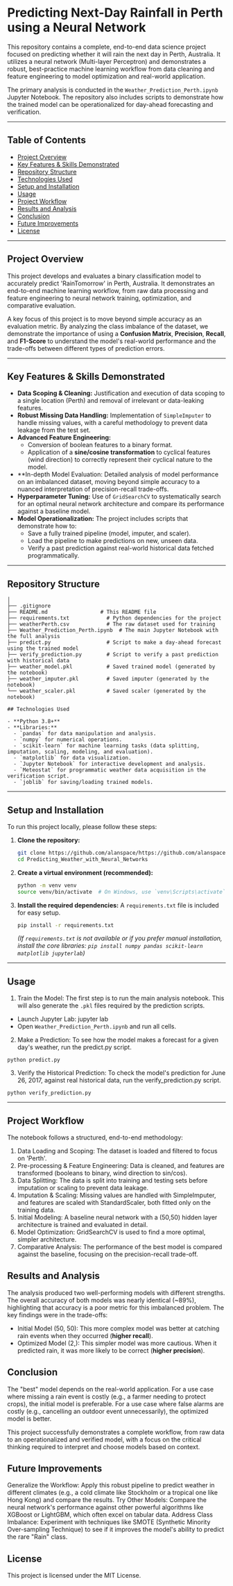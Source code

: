 # Predicting Next-Day Rainfall in Perth using a Neural Network

This repository contains a complete, end-to-end data science project focused on predicting whether it will rain the next day in Perth, Australia. It utilizes a neural network (Multi-layer Perceptron) and demonstrates a robust, best-practice machine learning workflow from data cleaning and feature engineering to model optimization and real-world application.

The primary analysis is conducted in the `Weather_Prediction_Perth.ipynb` Jupyter Notebook. The repository also includes scripts to demonstrate how the trained model can be operationalized for day-ahead forecasting and verification.

---

## Table of Contents
* [Project Overview](#project-overview)
* [Key Features & Skills Demonstrated](#key-features--skills-demonstrated)
* [Repository Structure](#repository-structure)
* [Technologies Used](#technologies-used)
* [Setup and Installation](#setup-and-installation)
* [Usage](#usage)
* [Project Workflow](#project-workflow)
* [Results and Analysis](#results-and-analysis)
* [Conclusion](#conclusion)
* [Future Improvements](#future-improvements)
* [License](#license)

---

## Project Overview

This project develops and evaluates a binary classification model to accurately predict 'RainTomorrow' in Perth, Australia. It demonstrates an end-to-end machine learning workflow, from raw data processing and feature engineering to neural network training, optimization, and comparative evaluation.

A key focus of this project is to move beyond simple accuracy as an evaluation metric. By analyzing the class imbalance of the dataset, we demonstrate the importance of using a **Confusion Matrix**, **Precision**, **Recall**, and **F1-Score** to understand the model's real-world performance and the trade-offs between different types of prediction errors.

---

## Key Features & Skills Demonstrated

-   **Data Scoping & Cleaning:** Justification and execution of data scoping to a single location (Perth) and removal of irrelevant or data-leaking features.
-   **Robust Missing Data Handling:** Implementation of `SimpleImputer` to handle missing values, with a careful methodology to prevent data leakage from the test set.
-   **Advanced Feature Engineering:**
    -   Conversion of boolean features to a binary format.
    -   Application of a **sine/cosine transformation** to cyclical features (wind direction) to correctly represent their cyclical nature to the model.
-   **In-depth Model Evaluation: Detailed analysis of model performance on an imbalanced dataset, moving beyond simple accuracy to a nuanced interpretation of precision-recall trade-offs.
-   **Hyperparameter Tuning:** Use of `GridSearchCV` to systematically search for an optimal neural network architecture and compare its performance against a baseline model.
-   **Model Operationalization:** The project includes scripts that demonstrate how to:
    -   Save a fully trained pipeline (model, imputer, and scaler).
    -   Load the pipeline to make predictions on new, unseen data.
    -   Verify a past prediction against real-world historical data fetched programmatically.

---

## Repository Structure

```/perth-weather-prediction/
│
├── .gitignore
├── README.md                 # This README file
├── requirements.txt            # Python dependencies for the project
├── weatherPerth.csv            # The raw dataset used for training
├── Weather_Prediction_Perth.ipynb  # The main Jupyter Notebook with the full analysis
├── predict.py                  # Script to make a day-ahead forecast using the trained model
├── verify_prediction.py        # Script to verify a past prediction with historical data
├── weather_model.pkl           # Saved trained model (generated by the notebook)
├── weather_imputer.pkl         # Saved imputer (generated by the notebook)
└── weather_scaler.pkl          # Saved scaler (generated by the notebook)

## Technologies Used

- **Python 3.8+**
- **Libraries:**
  - `pandas` for data manipulation and analysis.
  - `numpy` for numerical operations.
  - `scikit-learn` for machine learning tasks (data splitting, imputation, scaling, modeling, and evaluation).
  - `matplotlib` for data visualization.
  - `Jupyter Notebook` for interactive development and analysis.
  - `Meteostat` for programmatic weather data acquisition in the verification script.
  - `joblib` for saving/loading trained models.

```
---

## Setup and Installation

To run this project locally, please follow these steps:

1.  **Clone the repository:**
    ```bash
    git clone https://github.com/alanspace/https://github.com/alanspace/Predicting_Weather_with_Neural_Networks.git
    cd Predicting_Weather_with_Neural_Networks
    ```

2.  **Create a virtual environment (recommended):**
    ```bash
    python -m venv venv
    source venv/bin/activate  # On Windows, use `venv\Scripts\activate`
    ```

3.  **Install the required dependencies:**
    A `requirements.txt` file is included for easy setup.
    ```bash
    pip install -r requirements.txt
    ```
    *(If `requirements.txt` is not available or if you prefer manual installation, install the core libraries: `pip install numpy pandas scikit-learn matplotlib jupyterlab`)*

---

## Usage

1. Train the Model: The first step is to run the main analysis notebook. This will also generate the `.pkl` files required by the prediction scripts.

 - Launch Jupyter Lab: jupyter lab
 - Open `Weather_Prediction_Perth.ipynb` and run all cells.

2. Make a Prediction: To see how the model makes a forecast for a given day's weather, run the predict.py script.

`python predict.py`

3. Verify the Historical Prediction: To check the model's prediction for June 26, 2017, against real historical data, run the verify_prediction.py script.

`python verify_prediction.py`

---
## Project Workflow
The notebook follows a structured, end-to-end methodology:

1. Data Loading and Scoping: The dataset is loaded and filtered to focus on 'Perth'.
2. Pre-processing & Feature Engineering: Data is cleaned, and features are transformed (booleans to binary, wind direction to sin/cos).
3. Data Splitting: The data is split into training and testing sets before imputation or scaling to prevent data leakage.
4. Imputation & Scaling: Missing values are handled with SimpleImputer, and features are scaled with StandardScaler, both fitted only on the training data.
5. Initial Modeling: A baseline neural network with a (50,50) hidden layer architecture is trained and evaluated in detail.
6. Model Optimization: GridSearchCV is used to find a more optimal, simpler architecture.
7. Comparative Analysis: The performance of the best model is compared against the baseline, focusing on the precision-recall trade-off.

## Results and Analysis
The analysis produced two well-performing models with different strengths. The overall accuracy of both models was nearly identical (~89%), highlighting that accuracy is a poor metric for this imbalanced problem. The key findings were in the trade-offs:

- Initial Model (50, 50): This more complex model was better at catching rain events when they occurred (**higher recall**).
- Optimized Model (2,): This simpler model was more cautious. When it predicted rain, it was more likely to be correct (**higher precision**).

## Conclusion
The "best" model depends on the real-world application. For a use case where missing a rain event is costly (e.g., a farmer needing to protect crops), the initial model is preferable. For a use case where false alarms are costly (e.g., cancelling an outdoor event unnecessarily), the optimized model is better.

This project successfully demonstrates a complete workflow, from raw data to an operationalized and verified model, with a focus on the critical thinking required to interpret and choose models based on context.

## Future Improvements
Generalize the Workflow: Apply this robust pipeline to predict weather in different climates (e.g., a cold climate like Stockholm or a tropical one like Hong Kong) and compare the results.
Try Other Models: Compare the neural network's performance against other powerful algorithms like XGBoost or LightGBM, which often excel on tabular data.
Address Class Imbalance: Experiment with techniques like SMOTE (Synthetic Minority Over-sampling Technique) to see if it improves the model's ability to predict the rare "Rain" class.

## License
This project is licensed under the MIT License.